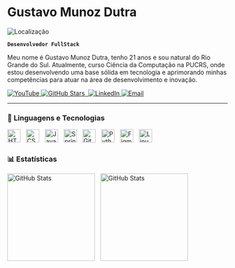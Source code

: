 # Gustavo Munoz Dutra
<p align="left">
         <img 
            alt="Localização" 
            title="Sou do Rio Grande do Sul - Brasil" 
            src="https://img.shields.io/badge/Rio%20Grande%20do%20Sul-BRA-green?style=for-the-badge&logo=google-maps&logoColor=white"
        />
</p>

**`Desenvolvedor FullStack`**

Meu nome é Gustavo Munoz Dutra, tenho 21 anos e sou natural do Rio Grande do Sul. Atualmente, curso Ciência da Computação na PUCRS, onde estou desenvolvendo uma base sólida em tecnologia e aprimorando minhas competências para atuar na área de desenvolvimento e inovação.

<p align="left">
    <a href="https://www.youtube.com/@Gustavo-wd5sn">
    <img 
        alt="YouTube" 
        title="Meu canal no YouTube" 
        src="https://img.shields.io/badge/-YouTube-red?style=for-the-badge&logo=youtube&logoColor=white"
    />
</a>
    <a href="https://github.com/gustav1011?tab=stars">
    <img 
        alt="GitHub Stars" 
        title="Meus repositórios favoritados" 
        src="https://img.shields.io/badge/-GitHub%20Stars-2ea44f?style=for-the-badge&logo=github&logoColor=white"
    />
</a>
   <a href="https://github.com/gustav1011?tab=followers">
        <img 
        alt="" 
        title="Me siga no GitHub" 
        src="https://img.shields.io/badge/-GitHub-236ad3?style=for-the-badge&logo=github&logoColor=white"
        />
    </a>
        </a>
<a href="https://www.linkedin.com/in/gustavo-munoz-dutra-79070127b/">
        <img 
            alt="LinkedIn" 
            title="Meu LinkedIn" 
            src="https://img.shields.io/badge/LinkedIn-0A66C2?style=for-the-badge&logo=linkedin&logoColor=white"
        />
    </a>
   <a href="mailto:gustavomunozdutra@gmail.com">
    <img 
        alt="Email" 
        title="Me envie um email" 
        src="https://custom-icon-badges.demolab.com/badge/-gustavomunozdutra@gmail.com-red?style=for-the-badge&logo=mention&logoColor=white"
    />
</a>
</p>

---

### 🤖 Linguagens e Tecnologias

<img 
    align="left" 
    alt="HTML"
    title="HTML" 
    width="30px" 
    style="padding-right: 10px;" 
    src="https://cdn.jsdelivr.net/gh/devicons/devicon@latest/icons/html5/html5-original.svg" 
/>
<img 
    align="left" 
    alt="CSS" 
    title="CSS"
    width="30px" 
    style="padding-right: 10px;" 
    src="https://cdn.jsdelivr.net/gh/devicons/devicon@latest/icons/css3/css3-original.svg" 
/>
<img 
    align="left" 
    alt="Java" 
    title="Java"
    width="30px" 
    style="padding-right: 10px;" 
    src="https://cdn.jsdelivr.net/gh/devicons/devicon@latest/icons/java/java-original.svg" 
/>
<img 
    align="left" 
    alt="Spring" 
    title="Spring"
    width="30px" 
    style="padding-right: 10px;" 
    src="https://cdn.jsdelivr.net/gh/devicons/devicon@latest/icons/spring/spring-original-wordmark.svg" 
/>
<img 
    align="left" 
    alt="Git" 
    title="Git"
    width="30px" 
    style="padding-right: 10px;" 
    src="https://cdn.jsdelivr.net/gh/devicons/devicon@latest/icons/git/git-original.svg" 
/>
<img 
    align="left" 
    alt="Python" 
    title="Python"
    width="30px" 
    style="padding-right: 10px;" 
    src="https://cdn.jsdelivr.net/gh/devicons/devicon@latest/icons/python/python-original.svg" 
/>
<img 
    align="left" 
    alt="Figma" 
    title="Figma"
    width="30px" 
    style="padding-right: 10px;" 
    src="https://cdn.jsdelivr.net/gh/devicons/devicon@latest/icons/figma/figma-original.svg"
/>
<img 
    align="left" 
    alt="Linux Ubuntu" 
    title="Ubuntu"
    width="30px" 
    style="padding-right: 10px;" 
    src="https://cdn.jsdelivr.net/gh/devicons/devicon@latest/icons/ubuntu/ubuntu-original.svg"
/>


<br/>
<br/>

### 📊 Estatísticas

<p>
  <img 
    align="left" 
    alt="GitHub Stats" 
    height="200" 
    style="padding-right: 10px;" 
    src="https://github-readme-stats.vercel.app/api?username=gustav1011&show_icons=true&theme=tokyonight&include_all_commits=true&locale=pt-br" 
  />

<img 
      align="left" 
      alt="GitHub Stats" 
      height="200" 
      src="https://github-readme-stats.vercel.app/api/top-langs/?username=gustav1011&theme=tokyonight&layout=compact&custom_title=Tecnologias&langs_count=9" 
  />

</p>

